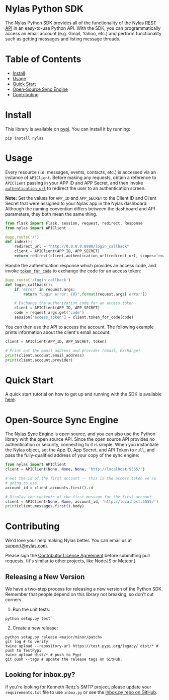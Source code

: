 # Nylas Python SDK 

The Nylas Python SDK provides all of the functionality of the Nylas [REST API](https://docs.nylas.com/reference) in an easy-to-use Python API. With the SDK, you can programmatically access an email account (e.g. Gmail, Yahoo, etc.) and perform functionality such as getting messages and listing message threads.

# Table of Contents

* [Install](#install)
* [Usage](#usage)
* [Quick Start](#quick-start)
* [Open-Source Sync Engine](#open-source-sync-engine)
* [Contributing](#contributing)

# Install

This library is available on [pypi](https://pypi.org/). You can install it by running:

```shell
pip install nylas
```

# Usage

Every resource (i.e. messages, events, contacts, etc.) is accessed via an instance of ```APIClient```. Before making any requests, obtain a reference to ```APIClient``` passing in your APP ID and APP Secret, and then invoke [```authentication_url```](https://docs.nylas.com/reference#oauthauthorize) to redirect the user to an authentication screen.

**Note:** Set the values for ```APP_ID``` and ```APP_SECRET``` to the Client ID and Client Secret that were assigned to your Nylas app in the Nylas dashboard. Although the naming convention differs between the dashboard and API parameters, they both mean the same thing.

```python
from flask import Flask, session, request, redirect, Response
from nylas import APIClient

@app.route('/')
def index():
    redirect_url = "http://0.0.0.0:8888/login_callback"
    client = APIClient(APP_ID, APP_SECRET)
    return redirect(client.authentication_url(redirect_url, scopes='email.read_only,email.send'))
```

Handle the authentication response which provides an access code, and invoke [```token_for_code```](https://docs.nylas.com/reference#oauthtoken) to exchange the code for an access token:

```python
@app.route('/login_callback')
def login_callback():
    if 'error' in request.args:
        return "Login error: {0}".format(request.args['error'])

    # Exchange the authorization code for an access token
    client = APIClient(APP_ID, APP_SECRET)
    code = request.args.get('code')
    session['access_token'] = client.token_for_code(code)
```

You can then use the API to access the account. The following example prints information about the client's email account:

```python
client = APIClient(APP_ID, APP_SECRET, token)

# Print out the email address and provider (Gmail, Exchange)
print(client.account.email_address)
print(client.account.provider)
```

# Quick Start

A quick start tutorial on how to get up and running with the SDK is available [here](https://docs.nylas.com/docs/python-quick-start).


# Open-Source Sync Engine

The [Nylas Sync Engine](http://github.com/nylas/sync-engine) is open source, and you can also use the Python library with the open source API. Since the open source API provides no authentication or security, connecting to it is simple. When you instantiate the Nylas object, set the App ID, App Secret, and API Token to `null`, and pass the fully-qualified address of your copy of the sync engine:

```python
from nylas import APIClient
client = APIClient(None, None, None, 'http://localhost:5555/')

# Get the id of the first account -- this is the access token we're
# going to use.
account_id = client.accounts.first().id

# Display the contents of the first message for the first account
client = APIClient(None, None, account_id, 'http://localhost:5555/')
print(client.messages.first().body)
```

# Contributing

We'd love your help making Nylas better. You can email us at [support@nylas.com](mailto:support@nylas.com).

Please sign the [Contributor License Agreement](https://goo.gl/forms/lKbET6S6iWsGoBbz2) before submitting pull requests. (It's similar to other projects, like NodeJS or Meteor.)

## Releasing a New Version

We have a two-step process for releasing a new version of the Python SDK. Remember that people depend on this library not breaking, so don't cut corners.

1. Run the unit tests:

```shell
python setup.py test`
```

2. Create a new release:

```shell
python setup.py release <major/minor/patch>
git log # to verify
twine upload --repository-url https://test.pypi.org/legacy/ dist/* # push to TestPypi
twine upload dist/* # push to Pypi
git push --tags # update the release tags on GitHub.
```

## Looking for inbox.py?

If you're looking for Kenneth Reitz's SMTP project, please update your `requirements.txt` file to use `inbox.py` or see the [Inbox.py repo on GitHub](https://github.com/kennethreitz/inbox.py).
